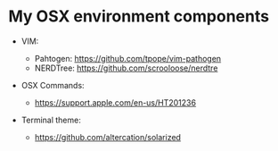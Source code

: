 # My OSX environment components

- VIM:
  - Pahtogen: https://github.com/tpope/vim-pathogen
  - NERDTree: https://github.com/scrooloose/nerdtre

- OSX Commands:
  - https://support.apple.com/en-us/HT201236

- Terminal theme:
  - https://github.com/altercation/solarized





